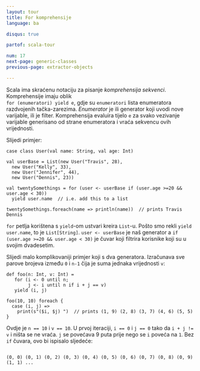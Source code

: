```yaml
---
layout: tour
title: For komprehensije
language: ba

disqus: true

partof: scala-tour

num: 17
next-page: generic-classes
previous-page: extractor-objects

---
```


Scala ima skraćenu notaciju za pisanje *komprehensija sekvenci*.
Komprehensije imaju oblik  
`for (enumeratori) yield e`, gdje su `enumeratori` lista enumeratora razdvojenih tačka-zarezima.
*Enumerator* je ili generator koji uvodi nove varijable, ili je filter.
Komprehensija evaluira tijelo `e` za svako vezivanje varijable generisano od strane enumeratora i vraća sekvencu ovih vrijednosti.

Slijedi primjer:

```tut
case class User(val name: String, val age: Int)

val userBase = List(new User("Travis", 28),
  new User("Kelly", 33),
  new User("Jennifer", 44),
  new User("Dennis", 23))

val twentySomethings = for (user <- userBase if (user.age >=20 && user.age < 30))
  yield user.name  // i.e. add this to a list

twentySomethings.foreach(name => println(name))  // prints Travis Dennis
```
`for` petlja korištena s `yield`-om ustvari kreira `List`-u. Pošto smo rekli `yield user.name`, to je `List[String]`. `user <- userBase` je naš generator a `if (user.age >=20 && user.age < 30)` je čuvar koji filtrira korisnike koji su u svojim dvadesetim.

Slijedi malo komplikovaniji primjer koji s dva generatora. Izračunava sve parove brojeva između `0` i `n-1` čija je suma jednaka vrijednosti `v`:

```tut
def foo(n: Int, v: Int) =
   for (i <- 0 until n;
        j <- i until n if i + j == v)
   yield (i, j)

foo(10, 10) foreach {
  case (i, j) =>
    print(s"($i, $j) ")  // prints (1, 9) (2, 8) (3, 7) (4, 6) (5, 5)
}

```
Ovdje je `n == 10` i `v == 10`. U prvoj iteraciji, `i == 0` i `j == 0` tako da `i + j != v` i ništa se ne vraća. `j` se povećava 9 puta prije nego se `i` poveća na `1`. 
Bez `if` čuvara, ovo bi ispisalo sljedeće:
```

(0, 0) (0, 1) (0, 2) (0, 3) (0, 4) (0, 5) (0, 6) (0, 7) (0, 8) (0, 9) (1, 1) ...
```
